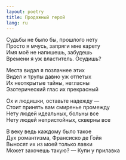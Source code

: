 ```yaml
---
layout: poetry
title: Продажный герой
lang: ru
---
```


Судьбы не было бы, прошлого нету  
Просто я мчусь, запряги мне карету  
Имя моё не напишешь, забудешь  
Времени я уж властитель. Осудишь?


Места видал я позлачнее этих  
Видел и трупы давно уж отпетых  
Их неоткрытые тайны, негласны  
Эзотерический глас их прекрасный

Ох и людишки, оставьте надежду —  
Стоит принять вам смиренье промежду  
Нету людей идеальных, больны все  
Нету людей непристойных, скверны все

В веку ведь каждому было такое  
Дух романтизма, Франсиско де Гойя  
Выносят их из моей только лавки  
Может захочешь такую? — Купи у прилавка
